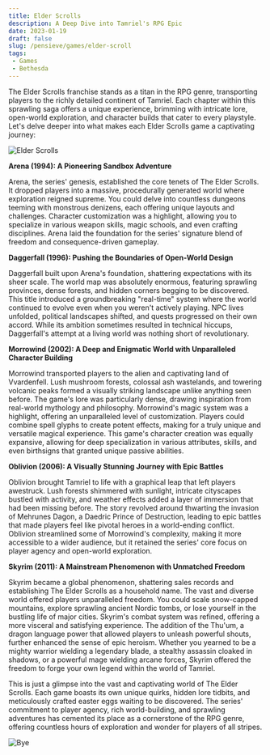 ```yaml
---
title: Elder Scrolls
description: A Deep Dive into Tamriel's RPG Epic
date: 2023-01-19
draft: false
slug: /pensieve/games/elder-scroll
tags:
 - Games
 - Bethesda
---
```


The Elder Scrolls franchise stands as a titan in the RPG genre, transporting players to the richly detailed continent of Tamriel. Each chapter within this sprawling saga offers a unique experience, brimming with intricate lore, open-world exploration, and character builds that cater to every playstyle. Let's delve deeper into what makes each Elder Scrolls game a captivating journey:

![Elder Scrolls](https://wallpapercave.com/wp/wp3390620.jpg)

**Arena (1994): A Pioneering Sandbox Adventure**

Arena, the series' genesis, established the core tenets of The Elder Scrolls. It dropped players into a massive, procedurally generated world where exploration reigned supreme. You could delve into countless dungeons teeming with monstrous denizens, each offering unique layouts and challenges. Character customization was a highlight, allowing you to specialize in various weapon skills, magic schools, and even crafting disciplines. Arena laid the foundation for the series' signature blend of freedom and consequence-driven gameplay. 

**Daggerfall (1996): Pushing the Boundaries of Open-World Design**

Daggerfall built upon Arena's foundation, shattering expectations with its sheer scale. The world map was absolutely enormous, featuring sprawling provinces, dense forests, and hidden corners begging to be discovered. This title introduced a groundbreaking "real-time" system where the world continued to evolve even when you weren't actively playing. NPC lives unfolded, political landscapes shifted, and quests progressed on their own accord. While its ambition sometimes resulted in technical hiccups, Daggerfall's attempt at a living world was nothing short of revolutionary.

**Morrowind (2002): A Deep and Enigmatic World with Unparalleled Character Building**

Morrowind transported players to the alien and captivating land of Vvardenfell. Lush mushroom forests, colossal ash wastelands, and towering volcanic peaks formed a visually striking landscape unlike anything seen before. The game's lore was particularly dense, drawing inspiration from real-world mythology and philosophy. Morrowind's magic system was a highlight, offering an unparalleled level of customization. Players could combine spell glyphs to create potent effects, making for a truly unique and versatile magical experience. This game's character creation was equally expansive, allowing for deep specialization in various attributes, skills, and even birthsigns that granted unique passive abilities. 

**Oblivion (2006): A Visually Stunning Journey with Epic Battles**

Oblivion brought Tamriel to life with a graphical leap that left players awestruck. Lush forests shimmered with sunlight, intricate cityscapes bustled with activity, and weather effects added a layer of immersion that had been missing before. The story revolved around thwarting the invasion of Mehrunes Dagon, a Daedric Prince of Destruction, leading to epic battles that made players feel like pivotal heroes in a world-ending conflict. Oblivion streamlined some of Morrowind's complexity, making it more accessible to a wider audience, but it retained the series' core focus on player agency and open-world exploration.

**Skyrim (2011): A Mainstream Phenomenon with Unmatched Freedom**

Skyrim became a global phenomenon, shattering sales records and establishing The Elder Scrolls as a household name. The vast and diverse world offered players unparalleled freedom. You could scale snow-capped mountains, explore sprawling ancient Nordic tombs, or lose yourself in the bustling life of major cities. Skyrim's combat system was refined, offering a more visceral and satisfying experience. The addition of the Thu'um, a dragon language power that allowed players to unleash powerful shouts, further enhanced the sense of epic heroism. Whether you yearned to be a mighty warrior wielding a legendary blade, a stealthy assassin cloaked in shadows, or a powerful mage wielding arcane forces, Skyrim offered the freedom to forge your own legend within the world of Tamriel.

This is just a glimpse into the vast and captivating world of The Elder Scrolls. Each game boasts its own unique quirks, hidden lore tidbits, and meticulously crafted easter eggs waiting to be discovered. The series' commitment to player agency, rich world-building, and sprawling adventures has cemented its place as a cornerstone of the RPG genre, offering countless hours of exploration and wonder for players of all stripes.

![Bye](https://wallpapercave.com/wp/wp3287924.jpg)